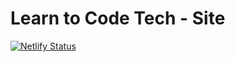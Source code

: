 # Learn to Code Tech - Site

[![Netlify Status](https://api.netlify.com/api/v1/badges/739f1b8a-fa66-4930-8d67-75d98f7c4619/deploy-status)](https://app.netlify.com/sites/jovial-murdock-e8c622/deploys)